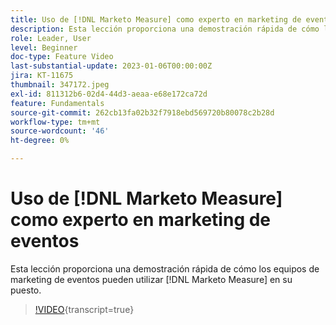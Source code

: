 ```yaml
---
title: Uso de [!DNL Marketo Measure] como experto en marketing de eventos
description: Esta lección proporciona una demostración rápida de cómo los equipos de marketing de eventos pueden utilizar [!DNL Marketo Measure] en su puesto.
role: Leader, User
level: Beginner
doc-type: Feature Video
last-substantial-update: 2023-01-06T00:00:00Z
jira: KT-11675
thumbnail: 347172.jpeg
exl-id: 811312b6-02d4-44d3-aeaa-e68e172ca72d
feature: Fundamentals
source-git-commit: 262cb13fa02b32f7918ebd569720b80078c2b28d
workflow-type: tm+mt
source-wordcount: '46'
ht-degree: 0%

---
```


# Uso de [!DNL Marketo Measure] como experto en marketing de eventos

Esta lección proporciona una demostración rápida de cómo los equipos de marketing de eventos pueden utilizar [!DNL Marketo Measure] en su puesto.

>[!VIDEO](https://video.tv.adobe.com/v/347172/?learn=on){transcript=true}
